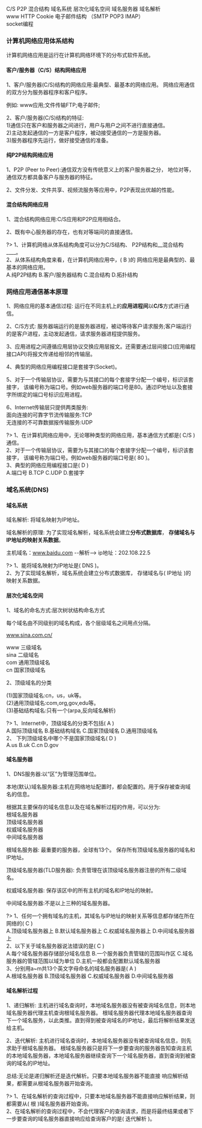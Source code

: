 C/S P2P 混合结构 域名系统 层次化域名空间 域名服务器 域名解析   
www HTTP Cookie 电子邮件结构 （SMTP POP3 IMAP）  
socket编程  

### 计算机网络应用体系结构

 计算机网络应用是运行在计算机网络环境下的分布式软件系统。

#### 客户/服务器（C/S）结构网络应用

1、客户/服务器(C/S)结构的网络应用:最典型、最基本的网络应用。
网络应用通信的双方分为服务器程序和客户程序。

例如: www应用;文件传输FTP;电子邮件;

2、客户/服务器(C/S)结构的特征:  
1)通信只在客户和服务器之间进行，用户与用户之间不进行直接通信。  
2)主动发起通信的一方是客户程序，被动接受通信的一方是服务器。  
3)服务器程序先运行，做好接受通信的准备。


#### 纯P2P结构网络应用

1、P2P (Peer to Peer):通信双方没有传统意义上的客户服务器之分， 地位对等，通信双方都具备客户与服务器的特征。

2、文件分发、文件共享、视频流服务等应用中，P2P表现出优越的性能。


#### 混合结构网络应用
1、混合结构网络应用:C/S应用和P2P应用相结合。  

2、既有中心服务器的存在，也有对等端间的直接通信。

?>
1、计算机网络从体系结构角度可以分为C/S结构、 P2P结构和__混合结构____。  
2、从体系结构角度来看，在计算机网络应用中，( B )的 网络应用是最典型的、最基本的网络应用。  
A.纯P2P结构
B.客户/服务器结构
C.混合结构 
D.拓扑结构


### 网络应用通信基本原理

1、网络应用的基本通信过程: 运行在不同主机上的**应用进程间**以**C/S**方式进行通信。

2、C/S方式: 服务器端运行的是服务器进程，被动等待客户请求服务;客户端运行的是客户进程，主动发起通信，请求服务器进程提供服务。

3、应用进程之间遵循应用层协议交换应用层报文。还需要通过层间接口(应用编程接口API)将报文传递给相邻的传输层。

4、典型的网络应用编程接口是套接字(Socket)。

5、对于一个传输层协议，需要为与其接口的每个套接字分配一个编号，标识该套接字，
该编号称为端口号。例如web服务器的端口号是80。通过IP地址以及套接字所绑定的端口号标识应用进程。

6、Internet传输层只提供两类服务:   
面向连接的可靠字节流传输服务:TCP  
无连接的不可靠数据报传输服务:UDP

?>
1、在计算机网络应用中，无论哪种类型的网络应用，基本通信方式都是( C/S )通信。  
2、对于一个传输层协议，需要为与其接口的每个套接字分配一个编号，标识该套接字，
该编号称为端口号。例如web服务器的端口号是( 80 )。  
3、典型的网络应用编程接口是( D )  
A.端口号
B.TCP
C.UDP
D.套接字


### 域名系统(DNS)

#### 域名系统

域名解析: 将域名映射为IP地址。

域名解析的原理: 为了实现域名解析，域名系统会建立**分布式数据库**， **存储域名与IP地址的映射关系数据**。

主机域名：www.baidu.com  --解析--> ip地址：202.108.22.5

?>
1、能将域名映射为IP地址是( DNS )。  
2、为了实现域名解析，域名系统会建立分布式数据库， 存储域名与( IP地址 )的映射关系数据。


#### 层次化域名空间

1、域名的命名方式:层次树状结构命名方式

每个域名由不同级别的域名构成，各个层级域名之间用点分隔。

www.sina.com.cn/

www 三级域名  
sina 二级域名  
com 通用顶级域名  
cn 国家顶级域名  

2、顶级域名的分类

(1)国家顶级域名:cn，us，uk等。  
(2)通用顶级域名:com,org,gov,edu等。  
(3)基础结构域名:只有一个(arpa,反向域名解析)

?>
1、Internet中，顶级域名的分类不包括( A )   
A.国际顶级域名
B.基础结构域名
C.国家顶级域名
D.通用顶级域名  
2、 下列顶级域名中哪个不是国家顶级域名( D )  
A.us
B.uk
C.cn
D.gov  

#### 域名服务器

1、DNS服务器:以“区”为管理范围单位。

本地(默认)域名服务器:主机在网络地址配置时，都会配置的。用于保存被查询域名的信息。

根据其主要保存的域名信息以及在域名解析过程的作用，可以分为:  
根域名服务器  
顶级域名服务器  
权威域名服务器  
中间域名服务器  

根域名服务器: 最重要的服务器，全球有13个。 保存所有顶级域名服务器的域名和IP地址。

顶级域名服务器(TLD服务器): 负责管理在该顶级域名服务器注册的所有二级域名。

权威域名服务器: 保存该区中的所有主机的域名和IP地址的映射。

中间域名服务器:不是以上三种的域名服务器。

?>
1、任何一个拥有域名的主机，其域名与IP地址的映射关系等信息都存储在所在网络的( C )  
A.顶级域名服务器上
B.默认域名服务器上
C.权威域名服务器上
D.中间域名服务器上  
2、以下关于域名服务器说法错误的是( C )  
A.每个域名服务器存储部分域名信息 
B.一个服务器负责管辖的范围叫作区 
C.域名服务器的管辖范围以域为单位 
D.主机一般都会配置默认域名服务器  
3、分别用a~m共13个英文字母命名的域名服务器是( A )  
A.根域名服务器
B.顶级域名服务器
C.权威域名服务器
D.中间域名服务器


#### 域名解析过程

1、递归解析: 主机进行域名查询时，本地域名服务器没有被查询域名信息，则本地域名服务器代理主机查询根域名服务器。
根域名服务器代理本地域名服务器查询下一个域名服务，以此类推。直到得到被查询域名的IP地址，最后将解析结果发送给主机。

2、迭代解析: 主机进行域名查询时，本地域名服务器没有被查询域名信息，则先求助于根域名服务器。
根域名服务器只是将下一步要查询的服务器告知查询主机的本地域名服务器，本地域名服务器继续查询下一个域名服务器，直到查询到被查询的域名的IP地址。

总结:无论是递归解析还是迭代解析。只要本地域名服务器不能直接
响应解析结果，都需要从根域名服务器开始查询。

?>
1、在域名解析的查询过程中，只要本地域名服务器不能直接响应解析结果，则都需要从( 根 )域名服务器开始查询。  
2、在域名解析的查询过程中，不会代理客户的查询请求，而是将最终结果或者下一步要查询的域名服务器直接响应给查询客户的是( 迭代解析 )。
